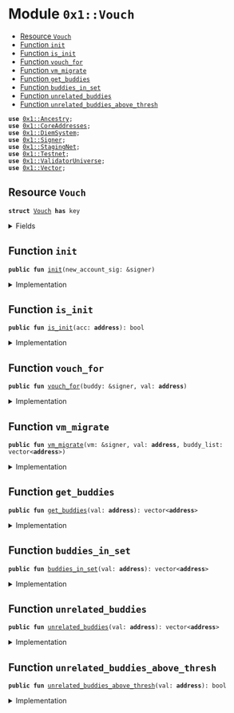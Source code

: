 
<a name="0x1_Vouch"></a>

# Module `0x1::Vouch`



-  [Resource `Vouch`](#0x1_Vouch_Vouch)
-  [Function `init`](#0x1_Vouch_init)
-  [Function `is_init`](#0x1_Vouch_is_init)
-  [Function `vouch_for`](#0x1_Vouch_vouch_for)
-  [Function `vm_migrate`](#0x1_Vouch_vm_migrate)
-  [Function `get_buddies`](#0x1_Vouch_get_buddies)
-  [Function `buddies_in_set`](#0x1_Vouch_buddies_in_set)
-  [Function `unrelated_buddies`](#0x1_Vouch_unrelated_buddies)
-  [Function `unrelated_buddies_above_thresh`](#0x1_Vouch_unrelated_buddies_above_thresh)


<pre><code><b>use</b> <a href="Ancestry.md#0x1_Ancestry">0x1::Ancestry</a>;
<b>use</b> <a href="CoreAddresses.md#0x1_CoreAddresses">0x1::CoreAddresses</a>;
<b>use</b> <a href="DiemSystem.md#0x1_DiemSystem">0x1::DiemSystem</a>;
<b>use</b> <a href="../../../../../../../DPN/releases/artifacts/current/build/MoveStdlib/docs/Signer.md#0x1_Signer">0x1::Signer</a>;
<b>use</b> <a href="Testnet.md#0x1_StagingNet">0x1::StagingNet</a>;
<b>use</b> <a href="Testnet.md#0x1_Testnet">0x1::Testnet</a>;
<b>use</b> <a href="ValidatorUniverse.md#0x1_ValidatorUniverse">0x1::ValidatorUniverse</a>;
<b>use</b> <a href="../../../../../../../DPN/releases/artifacts/current/build/MoveStdlib/docs/Vector.md#0x1_Vector">0x1::Vector</a>;
</code></pre>



<a name="0x1_Vouch_Vouch"></a>

## Resource `Vouch`



<pre><code><b>struct</b> <a href="Vouch.md#0x1_Vouch">Vouch</a> <b>has</b> key
</code></pre>



<details>
<summary>Fields</summary>


<dl>
<dt>
<code>vals: vector&lt;<b>address</b>&gt;</code>
</dt>
<dd>

</dd>
</dl>


</details>

<a name="0x1_Vouch_init"></a>

## Function `init`



<pre><code><b>public</b> <b>fun</b> <a href="Vouch.md#0x1_Vouch_init">init</a>(new_account_sig: &signer)
</code></pre>



<details>
<summary>Implementation</summary>


<pre><code><b>public</b> <b>fun</b> <a href="Vouch.md#0x1_Vouch_init">init</a>(new_account_sig: &signer ) {
  <b>let</b> acc = <a href="../../../../../../../DPN/releases/artifacts/current/build/MoveStdlib/docs/Signer.md#0x1_Signer_address_of">Signer::address_of</a>(new_account_sig);

  <b>if</b> (<a href="ValidatorUniverse.md#0x1_ValidatorUniverse_is_in_universe">ValidatorUniverse::is_in_universe</a>(acc) && !<a href="Vouch.md#0x1_Vouch_is_init">is_init</a>(acc)) {
    <b>move_to</b>&lt;<a href="Vouch.md#0x1_Vouch">Vouch</a>&gt;(new_account_sig, <a href="Vouch.md#0x1_Vouch">Vouch</a> {
        vals: <a href="../../../../../../../DPN/releases/artifacts/current/build/MoveStdlib/docs/Vector.md#0x1_Vector_empty">Vector::empty</a>(),
      });
  }
}
</code></pre>



</details>

<a name="0x1_Vouch_is_init"></a>

## Function `is_init`



<pre><code><b>public</b> <b>fun</b> <a href="Vouch.md#0x1_Vouch_is_init">is_init</a>(acc: <b>address</b>): bool
</code></pre>



<details>
<summary>Implementation</summary>


<pre><code><b>public</b> <b>fun</b> <a href="Vouch.md#0x1_Vouch_is_init">is_init</a>(acc: <b>address</b> ):bool {
  <b>exists</b>&lt;<a href="Vouch.md#0x1_Vouch">Vouch</a>&gt;(acc)
}
</code></pre>



</details>

<a name="0x1_Vouch_vouch_for"></a>

## Function `vouch_for`



<pre><code><b>public</b> <b>fun</b> <a href="Vouch.md#0x1_Vouch_vouch_for">vouch_for</a>(buddy: &signer, val: <b>address</b>)
</code></pre>



<details>
<summary>Implementation</summary>


<pre><code><b>public</b> <b>fun</b> <a href="Vouch.md#0x1_Vouch_vouch_for">vouch_for</a>(buddy: &signer, val: <b>address</b>) <b>acquires</b> <a href="Vouch.md#0x1_Vouch">Vouch</a> {
  <b>let</b> buddy_acc = <a href="../../../../../../../DPN/releases/artifacts/current/build/MoveStdlib/docs/Signer.md#0x1_Signer_address_of">Signer::address_of</a>(buddy);
  <b>assert</b>!(buddy_acc!=val, 12345); // TODO: Error code.

  <b>if</b> (!<a href="ValidatorUniverse.md#0x1_ValidatorUniverse_is_in_universe">ValidatorUniverse::is_in_universe</a>(buddy_acc)) <b>return</b>;
  <b>if</b> (!<b>exists</b>&lt;<a href="Vouch.md#0x1_Vouch">Vouch</a>&gt;(val)) <b>return</b>;

  <b>let</b> v = <b>borrow_global_mut</b>&lt;<a href="Vouch.md#0x1_Vouch">Vouch</a>&gt;(val);
  <a href="../../../../../../../DPN/releases/artifacts/current/build/MoveStdlib/docs/Vector.md#0x1_Vector_push_back">Vector::push_back</a>&lt;<b>address</b>&gt;(&<b>mut</b> v.vals, buddy_acc);
}
</code></pre>



</details>

<a name="0x1_Vouch_vm_migrate"></a>

## Function `vm_migrate`



<pre><code><b>public</b> <b>fun</b> <a href="Vouch.md#0x1_Vouch_vm_migrate">vm_migrate</a>(vm: &signer, val: <b>address</b>, buddy_list: vector&lt;<b>address</b>&gt;)
</code></pre>



<details>
<summary>Implementation</summary>


<pre><code><b>public</b> <b>fun</b> <a href="Vouch.md#0x1_Vouch_vm_migrate">vm_migrate</a>(vm: &signer, val: <b>address</b>, buddy_list: vector&lt;<b>address</b>&gt;) <b>acquires</b> <a href="Vouch.md#0x1_Vouch">Vouch</a> {
  <a href="CoreAddresses.md#0x1_CoreAddresses_assert_vm">CoreAddresses::assert_vm</a>(vm);

  <b>if</b> (!<a href="ValidatorUniverse.md#0x1_ValidatorUniverse_is_in_universe">ValidatorUniverse::is_in_universe</a>(val)) <b>return</b>;
  <b>if</b> (!<b>exists</b>&lt;<a href="Vouch.md#0x1_Vouch">Vouch</a>&gt;(val)) <b>return</b>;

  <b>let</b> v = <b>borrow_global_mut</b>&lt;<a href="Vouch.md#0x1_Vouch">Vouch</a>&gt;(val);

  // take self out of list
  <b>let</b> (is_found, i) = <a href="../../../../../../../DPN/releases/artifacts/current/build/MoveStdlib/docs/Vector.md#0x1_Vector_index_of">Vector::index_of</a>(&buddy_list, &val);

  <b>if</b> (is_found) {
    <a href="../../../../../../../DPN/releases/artifacts/current/build/MoveStdlib/docs/Vector.md#0x1_Vector_swap_remove">Vector::swap_remove</a>&lt;<b>address</b>&gt;(&<b>mut</b> buddy_list, i);
  };

  v.vals = buddy_list;
}
</code></pre>



</details>

<a name="0x1_Vouch_get_buddies"></a>

## Function `get_buddies`



<pre><code><b>public</b> <b>fun</b> <a href="Vouch.md#0x1_Vouch_get_buddies">get_buddies</a>(val: <b>address</b>): vector&lt;<b>address</b>&gt;
</code></pre>



<details>
<summary>Implementation</summary>


<pre><code><b>public</b> <b>fun</b> <a href="Vouch.md#0x1_Vouch_get_buddies">get_buddies</a>(val: <b>address</b>): vector&lt;<b>address</b>&gt; <b>acquires</b> <a href="Vouch.md#0x1_Vouch">Vouch</a>{
  <b>if</b> (<a href="Vouch.md#0x1_Vouch_is_init">is_init</a>(val)) {
    <b>return</b> *&<b>borrow_global</b>&lt;<a href="Vouch.md#0x1_Vouch">Vouch</a>&gt;(val).vals
  };
  <a href="../../../../../../../DPN/releases/artifacts/current/build/MoveStdlib/docs/Vector.md#0x1_Vector_empty">Vector::empty</a>&lt;<b>address</b>&gt;()
}
</code></pre>



</details>

<a name="0x1_Vouch_buddies_in_set"></a>

## Function `buddies_in_set`



<pre><code><b>public</b> <b>fun</b> <a href="Vouch.md#0x1_Vouch_buddies_in_set">buddies_in_set</a>(val: <b>address</b>): vector&lt;<b>address</b>&gt;
</code></pre>



<details>
<summary>Implementation</summary>


<pre><code><b>public</b> <b>fun</b> <a href="Vouch.md#0x1_Vouch_buddies_in_set">buddies_in_set</a>(val: <b>address</b>): vector&lt;<b>address</b>&gt; <b>acquires</b> <a href="Vouch.md#0x1_Vouch">Vouch</a> {
  <b>let</b> current_set = <a href="DiemSystem.md#0x1_DiemSystem_get_val_set_addr">DiemSystem::get_val_set_addr</a>();
  <b>if</b> (!<b>exists</b>&lt;<a href="Vouch.md#0x1_Vouch">Vouch</a>&gt;(val)) <b>return</b> <a href="../../../../../../../DPN/releases/artifacts/current/build/MoveStdlib/docs/Vector.md#0x1_Vector_empty">Vector::empty</a>&lt;<b>address</b>&gt;();

  <b>let</b> v = <b>borrow_global</b>&lt;<a href="Vouch.md#0x1_Vouch">Vouch</a>&gt;(val);

  <b>let</b> buddies_in_set = <a href="../../../../../../../DPN/releases/artifacts/current/build/MoveStdlib/docs/Vector.md#0x1_Vector_empty">Vector::empty</a>&lt;<b>address</b>&gt;();
  <b>let</b>  i = 0;
  <b>while</b> (i &lt; <a href="../../../../../../../DPN/releases/artifacts/current/build/MoveStdlib/docs/Vector.md#0x1_Vector_length">Vector::length</a>&lt;<b>address</b>&gt;(&v.vals)) {
    <b>let</b> a = <a href="../../../../../../../DPN/releases/artifacts/current/build/MoveStdlib/docs/Vector.md#0x1_Vector_borrow">Vector::borrow</a>&lt;<b>address</b>&gt;(&v.vals, i);
    <b>if</b> (<a href="../../../../../../../DPN/releases/artifacts/current/build/MoveStdlib/docs/Vector.md#0x1_Vector_contains">Vector::contains</a>(&current_set, a)) {
      <a href="../../../../../../../DPN/releases/artifacts/current/build/MoveStdlib/docs/Vector.md#0x1_Vector_push_back">Vector::push_back</a>(&<b>mut</b> buddies_in_set, *a);
    };
    i = i + 1;
  };

  buddies_in_set
}
</code></pre>



</details>

<a name="0x1_Vouch_unrelated_buddies"></a>

## Function `unrelated_buddies`



<pre><code><b>public</b> <b>fun</b> <a href="Vouch.md#0x1_Vouch_unrelated_buddies">unrelated_buddies</a>(val: <b>address</b>): vector&lt;<b>address</b>&gt;
</code></pre>



<details>
<summary>Implementation</summary>


<pre><code><b>public</b> <b>fun</b> <a href="Vouch.md#0x1_Vouch_unrelated_buddies">unrelated_buddies</a>(val: <b>address</b>): vector&lt;<b>address</b>&gt; <b>acquires</b> <a href="Vouch.md#0x1_Vouch">Vouch</a> {
  // start our list empty
  <b>let</b> unrelated_buddies = <a href="../../../../../../../DPN/releases/artifacts/current/build/MoveStdlib/docs/Vector.md#0x1_Vector_empty">Vector::empty</a>&lt;<b>address</b>&gt;();

  // find all our buddies in this validator set
  <b>let</b> buddies_in_set = <a href="Vouch.md#0x1_Vouch_buddies_in_set">buddies_in_set</a>(val);
  <b>let</b> len = <a href="../../../../../../../DPN/releases/artifacts/current/build/MoveStdlib/docs/Vector.md#0x1_Vector_length">Vector::length</a>&lt;<b>address</b>&gt;(&buddies_in_set);
  <b>let</b>  i = 0;
  <b>while</b> (i &lt; len) {

    <b>let</b> target_acc = <a href="../../../../../../../DPN/releases/artifacts/current/build/MoveStdlib/docs/Vector.md#0x1_Vector_borrow">Vector::borrow</a>&lt;<b>address</b>&gt;(&buddies_in_set, i);

    // now <b>loop</b> through all the accounts again, and check <b>if</b> this target
    // account is related <b>to</b> anyone.
    <b>let</b>  k = 0;
    <b>while</b> (k &lt; <a href="../../../../../../../DPN/releases/artifacts/current/build/MoveStdlib/docs/Vector.md#0x1_Vector_length">Vector::length</a>&lt;<b>address</b>&gt;(&buddies_in_set)) {
      <b>let</b> comparison_acc = <a href="../../../../../../../DPN/releases/artifacts/current/build/MoveStdlib/docs/Vector.md#0x1_Vector_borrow">Vector::borrow</a>(&buddies_in_set, k);
      // skip <b>if</b> you're the same person
      <b>if</b> (comparison_acc != target_acc) {
        // check ancestry algo
        <b>let</b> (is_fam, _) = <a href="Ancestry.md#0x1_Ancestry_is_family">Ancestry::is_family</a>(*comparison_acc, *target_acc);
        <b>if</b> (!is_fam) {
          <b>if</b> (!<a href="../../../../../../../DPN/releases/artifacts/current/build/MoveStdlib/docs/Vector.md#0x1_Vector_contains">Vector::contains</a>(&unrelated_buddies, target_acc)) {
            <a href="../../../../../../../DPN/releases/artifacts/current/build/MoveStdlib/docs/Vector.md#0x1_Vector_push_back">Vector::push_back</a>&lt;<b>address</b>&gt;(&<b>mut</b> unrelated_buddies, *target_acc)
          }
        }
      };
      k = k + 1;
    };

    // <b>if</b> (<a href="../../../../../../../DPN/releases/artifacts/current/build/MoveStdlib/docs/Vector.md#0x1_Vector_contains">Vector::contains</a>(&current_set, a)) {
    //   <a href="../../../../../../../DPN/releases/artifacts/current/build/MoveStdlib/docs/Vector.md#0x1_Vector_push_back">Vector::push_back</a>(&<b>mut</b> buddies_in_set, *a);
    // };
    i = i + 1;
  };

  unrelated_buddies
}
</code></pre>



</details>

<a name="0x1_Vouch_unrelated_buddies_above_thresh"></a>

## Function `unrelated_buddies_above_thresh`



<pre><code><b>public</b> <b>fun</b> <a href="Vouch.md#0x1_Vouch_unrelated_buddies_above_thresh">unrelated_buddies_above_thresh</a>(val: <b>address</b>): bool
</code></pre>



<details>
<summary>Implementation</summary>


<pre><code><b>public</b> <b>fun</b> <a href="Vouch.md#0x1_Vouch_unrelated_buddies_above_thresh">unrelated_buddies_above_thresh</a>(val: <b>address</b>): bool <b>acquires</b> <a href="Vouch.md#0x1_Vouch">Vouch</a>{
  <b>if</b> (<a href="Testnet.md#0x1_Testnet_is_testnet">Testnet::is_testnet</a>() || <a href="Testnet.md#0x1_StagingNet_is_staging_net">StagingNet::is_staging_net</a>()) {
    <b>return</b> <b>true</b>
  };

  <b>if</b> (!<b>exists</b>&lt;<a href="Vouch.md#0x1_Vouch">Vouch</a>&gt;(val)) <b>return</b> <b>false</b>;

  <b>let</b> len = <a href="../../../../../../../DPN/releases/artifacts/current/build/MoveStdlib/docs/Vector.md#0x1_Vector_length">Vector::length</a>(&<a href="Vouch.md#0x1_Vouch_unrelated_buddies">unrelated_buddies</a>(val));
  (len &gt; 3) // TODO: <b>move</b> <b>to</b> <a href="Globals.md#0x1_Globals">Globals</a>
}
</code></pre>



</details>
